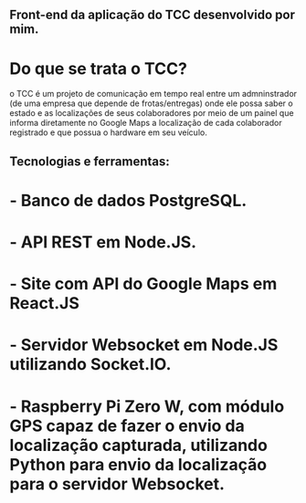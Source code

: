 ## Front-end da aplicação do TCC desenvolvido por mim.

# Do que se trata o TCC? 
o TCC é um projeto de comunicação em tempo real entre um admninstrador (de uma empresa que depende de frotas/entregas) onde ele possa saber o estado e as localizações de seus colaboradores por meio de um painel que informa diretamente no Google Maps a localização de cada colaborador registrado e que possua o hardware em seu veículo.

## Tecnologias e ferramentas:

# - Banco de dados PostgreSQL.
# - API REST em Node.JS.
# - Site com API do Google Maps em React.JS
# - Servidor Websocket em Node.JS utilizando Socket.IO.
# - Raspberry Pi Zero W, com módulo GPS capaz de fazer o envio da localização capturada, utilizando Python para envio da localização para o servidor Websocket.
